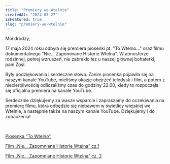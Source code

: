 ```yaml
---
title: "Premiery we Wtelnie"
createdAt: "2024-05-27"
isFeatured: true
slug: "premiery-we-wtelnie"
---
```


Moi drodzy,

17 maja 2024 roku odbyła się premiera piosenki pt. "To Wtelno..." oraz filmu dokumentalnego "Nie... Zapominane Historie Wtelna". W atmosferze rodzinnej, pełnej wzruszeń, nie zabrakło łez u naszej głównej bohaterki, pani Zosi.

Były podziękowania i serdeczne słowa. Zanim piosenka pojawiła się na naszym kanale YouTube, mieliśmy okazję obejrzeć teledysk i film, a potem z niecierpliwością odliczaliśmy czas do godziny 22.00, kiedy to rozpoczęła się oficjalna premiera na kanale YouTube.

Serdecznie dziękujemy za wasze wsparcie i zapraszamy do oczekiwania na premierę filmu, która odbędzie się niebawem w świetlicy wiejskiej we Wtelnie, a następnie także na naszym kanale YouTube.
Dziękujemy i do zobaczenia!

<br/>

[Piosenka "To Wtelno"](https://www.youtube.com/watch?v=49gGvL5-U9c)

[Film „Nie... Zapomniane Historie Wtelna” cz.1](https://youtu.be/JuADSj-vsTI?feature=shared)

[Film „Nie... Zapomniane Historie Wtelna” cz. 2](https://youtu.be/mePc2rF2e6A?feature=shared)
